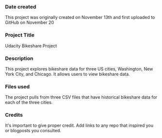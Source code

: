 ### Date created
This project was originally created on November 13th and first uploaded to GitHub on November 20

### Project Title
Udacity Bikeshare Project

### Description
This project explores bikeshare data for three US cities, Washington, New York City, and Chicago. It allows users to view bikeshare data.

### Files used
The project pulls from three CSV files that have historical bikeshare data for each of the three cities.

### Credits
It's important to give proper credit. Add links to any repo that inspired you or blogposts you consulted.
